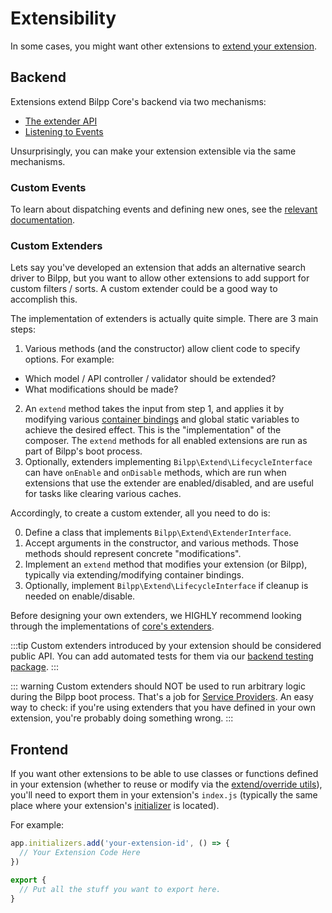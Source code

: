 # Extensibility

In some cases, you might want other extensions to [extend your extension](extending-extensions.md).

## Backend

Extensions extend Bilpp Core's backend via two mechanisms:

- [The extender API](start.md#extenders)
- [Listening to Events](backend-events.md)

Unsurprisingly, you can make your extension extensible via the same mechanisms.

### Custom Events

To learn about dispatching events and defining new ones, see the [relevant documentation](backend-events.md).

### Custom Extenders

Lets say you've developed an extension that adds an alternative search driver to Bilpp, but you want to allow other extensions to add support for custom filters / sorts.
A custom extender could be a good way to accomplish this.

The implementation of extenders is actually quite simple. There are 3 main steps:

1. Various methods (and the constructor) allow client code to specify options. For example:
  - Which model / API controller / validator should be extended?
  - What modifications should be made?
2. An `extend` method takes the input from step 1, and applies it by modifying various [container bindings](service-provider.md) and global static variables to achieve the desired effect. This is the "implementation" of the composer. The `extend` methods for all enabled extensions are run as part of Bilpp's boot process.
3. Optionally, extenders implementing `Bilpp\Extend\LifecycleInterface` can have `onEnable` and `onDisable` methods, which are run when extensions that use the extender are enabled/disabled, and are useful for tasks like clearing various caches.

Accordingly, to create a custom extender, all you need to do is:

0. Define a class that implements `Bilpp\Extend\ExtenderInterface`.
1. Accept arguments in the constructor, and various methods. Those methods should represent concrete "modifications".
2. Implement an `extend` method that modifies your extension (or Bilpp), typically via extending/modifying container bindings.
3. Optionally, implement `Bilpp\Extend\LifecycleInterface` if cleanup is needed on enable/disable.

Before designing your own extenders, we HIGHLY recommend looking through the implementations of [core's extenders](https://github.com/bilpp/core/tree/master/src/Extend).

:::tip
Custom extenders introduced by your extension should be considered public API.
You can add automated tests for them via our [backend testing package](testing.md).
:::

::: warning
Custom extenders should NOT be used to run arbitrary logic during the Bilpp boot process. That's a job for [Service Providers](service-provider.md).
An easy way to check: if you're using extenders that you have defined in your own extension, you're probably doing something wrong.
:::

## Frontend

If you want other extensions to be able to use classes or functions defined in your extension (whether to reuse or modify via the [extend/override utils](frontend.md)), you'll need to export them in your extension's `index.js` (typically the same place where your extension's [initializer](frontend.md) is located).

For example:

```js
app.initializers.add('your-extension-id', () => {
  // Your Extension Code Here
})

export {
  // Put all the stuff you want to export here.
}
```
